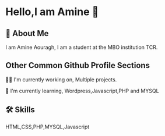 
# Hello,I am Amine 👋


## 🚀 About Me
I am Amine Aouragh,
I am a student at the MBO institution TCR.



## Other Common Github Profile Sections
👩‍💻 I'm currently working on,  Multiple projects.

🧠 I'm currently learning, Wordpress,Javascript,PHP and MYSQL


## 🛠 Skills
HTML,CSS,PHP,MYSQL,Javascript

